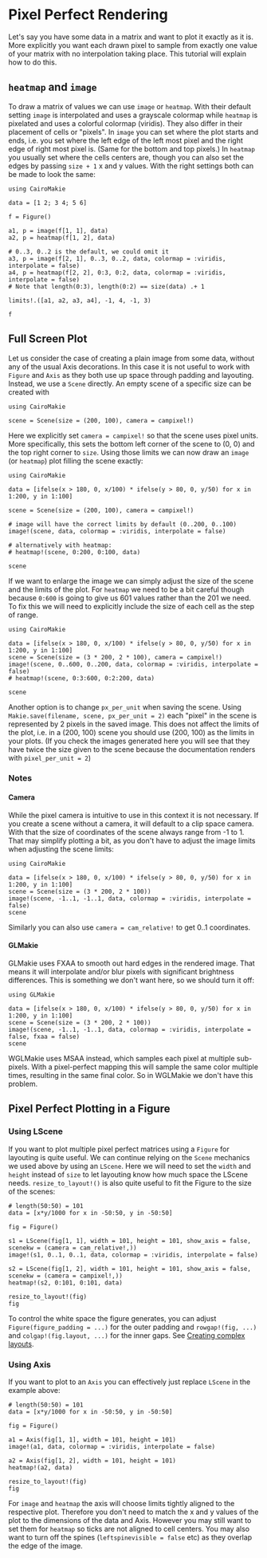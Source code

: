 # Pixel Perfect Rendering

Let's say you have some data in a matrix and want to plot it exactly as it is.
More explicitly you want each drawn pixel to sample from exactly one value of your matrix with no interpolation taking place.
This tutorial will explain how to do this.

## `heatmap` and `image`

To draw a matrix of values we can use `image` or `heatmap`.
With their default setting `image` is interpolated and uses a grayscale colormap while `heatmap` is pixelated and uses a colorful colormap (viridis).
They also differ in their placement of cells or "pixels".
In `image` you can set where the plot starts and ends, i.e. you set where the left edge of the left most pixel and the right edge of right most pixel is.
(Same for the bottom and top pixels.)
In `heatmap` you usually set where the cells centers are, though you can also set the edges by passing `size + 1` x and y values.
With the right settings both can be made to look the same:

```@example
using CairoMakie

data = [1 2; 3 4; 5 6]

f = Figure()

a1, p = image(f[1, 1], data)
a2, p = heatmap(f[1, 2], data)

# 0..3, 0..2 is the default, we could omit it
a3, p = image(f[2, 1], 0..3, 0..2, data, colormap = :viridis, interpolate = false)
a4, p = heatmap(f[2, 2], 0:3, 0:2, data, colormap = :viridis, interpolate = false)
# Note that length(0:3), length(0:2) == size(data) .+ 1

limits!.([a1, a2, a3, a4], -1, 4, -1, 3)

f
```

## Full Screen Plot

Let us consider the case of creating a plain image from some data, without any of the usual Axis decorations.
In this case it is not useful to work with `Figure` and `Axis` as they both use up space through padding and layouting.
Instead, we use a `Scene` directly. An empty scene of a specific size can be created with

```@example
using CairoMakie

scene = Scene(size = (200, 100), camera = campixel!)
```

Here we explicitly set `camera = campixel!` so that the scene uses pixel units.
More specifically, this sets the bottom left corner of the scene to (0, 0) and the top right corner to `size`.
Using those limits we can now draw an `image` (or `heatmap`) plot filling the scene exactly:

```@example
using CairoMakie

data = [ifelse(x > 180, 0, x/100) * ifelse(y > 80, 0, y/50) for x in 1:200, y in 1:100]

scene = Scene(size = (200, 100), camera = campixel!)

# image will have the correct limits by default (0..200, 0..100)
image!(scene, data, colormap = :viridis, interpolate = false)

# alternatively with heatmap:
# heatmap!(scene, 0:200, 0:100, data)

scene
```

If we want to enlarge the image we can simply adjust the size of the scene and the limits of the plot.
For `heatmap` we need to be a bit careful though because `0:600` is going to give us 601 values rather than
the 201 we need.
To fix this we will need to explicitly include the size of each cell as the step of range.

```@example
using CairoMakie

data = [ifelse(x > 180, 0, x/100) * ifelse(y > 80, 0, y/50) for x in 1:200, y in 1:100]
scene = Scene(size = (3 * 200, 2 * 100), camera = campixel!)
image!(scene, 0..600, 0..200, data, colormap = :viridis, interpolate = false)
# heatmap!(scene, 0:3:600, 0:2:200, data)

scene
```

Another option is to change `px_per_unit` when saving the scene.
Using `Makie.save(filename, scene, px_per_unit = 2)` each "pixel" in the scene is represented by 2 pixels in the saved image.
This does not affect the limits of the plot, i.e. in a (200, 100) scene you should use (200, 100) as the limits in your plots.
(If you check the images generated here you will see that they have twice the size given to the scene because the documentation renders with `pixel_per_unit = 2`)

### Notes

#### Camera

While the pixel camera is intuitive to use in this context it is not necessary.
If you create a scene without a camera, it will default to a clip space camera.
With that the size of coordinates of the scene always range from -1 to 1.
That may simplify plotting a bit, as you don't have to adjust the image limits when adjusting the scene limits:

```@example
using CairoMakie

data = [ifelse(x > 180, 0, x/100) * ifelse(y > 80, 0, y/50) for x in 1:200, y in 1:100]
scene = Scene(size = (3 * 200, 2 * 100))
image!(scene, -1..1, -1..1, data, colormap = :viridis, interpolate = false)
scene
```

Similarly you can also use `camera = cam_relative!` to get 0..1 coordinates.

#### GLMakie

GLMakie uses FXAA to smooth out hard edges in the rendered image.
That means it will interpolate and/or blur pixels with significant brightness differences.
This is something we don't want here, so we should turn it off:

```@example backend=GLMakie
using GLMakie

data = [ifelse(x > 180, 0, x/100) * ifelse(y > 80, 0, y/50) for x in 1:200, y in 1:100]
scene = Scene(size = (3 * 200, 2 * 100))
image!(scene, -1..1, -1..1, data, colormap = :viridis, interpolate = false, fxaa = false)
scene
```

WGLMakie uses MSAA instead, which samples each pixel at multiple sub-pixels.
With a pixel-perfect mapping this will sample the same color multiple times, resulting in the same final color.
So in WGLMakie we don't have this problem.

## Pixel Perfect Plotting in a Figure

### Using LScene

If you want to plot multiple pixel perfect matrices using a `Figure` for layouting is quite useful.
We can continue relying on the `Scene` mechanics we used above by using an `LScene`.
Here we will need to set the `width` and `height` instead of `size` to let layouting know how much space the LScene needs.
`resize_to_layout!()` is also quite useful to fit the Figure to the size of the scenes:

```@example
# length(50:50) = 101
data = [x*y/1000 for x in -50:50, y in -50:50]

fig = Figure()

s1 = LScene(fig[1, 1], width = 101, height = 101, show_axis = false, scenekw = (camera = cam_relative!,))
image!(s1, 0..1, 0..1, data, colormap = :viridis, interpolate = false)

s2 = LScene(fig[1, 2], width = 101, height = 101, show_axis = false, scenekw = (camera = campixel!,))
heatmap!(s2, 0:101, 0:101, data)

resize_to_layout!(fig)
fig
```

To control the white space the figure generates, you can adjust `Figure(figure_padding = ...)` for the outer padding and `rowgap!(fig, ...)` and `colgap!(fig.layout, ...)` for the inner gaps.
See [Creating complex layouts](@ref).

### Using Axis

If you want to plot to an `Axis` you can effectively just replace `LScene` in the example above:

```@example
# length(50:50) = 101
data = [x*y/1000 for x in -50:50, y in -50:50]

fig = Figure()

a1 = Axis(fig[1, 1], width = 101, height = 101)
image!(a1, data, colormap = :viridis, interpolate = false)

a2 = Axis(fig[1, 2], width = 101, height = 101)
heatmap!(a2, data)

resize_to_layout!(fig)
fig
```

For `image` and `heatmap` the axis will choose limits tightly aligned to the respective plot.
Therefore you don't need to match the x and y values of the plot to the dimensions of the data and Axis.
However you may still want to set them for `heatmap` so ticks are not aligned to cell centers.
You may also want to turn off the spines (`leftspinevisible = false` etc) as they overlap the edge of the image.
